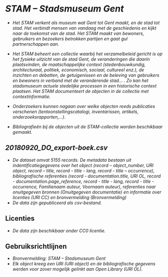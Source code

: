 # _STAM – Stadsmuseum Gent_
* _Het STAM verkent als museum wat Gent tot Gent maakt, en de stad tot stad. Het verbindt mensen van vandaag met de geschiedenis en kijkt naar de toekomst van de stad. Het STAM maakt van bewoners, gebruikers en bezoekers betrokken partijen en gaat gul partnerschappen aan._
* _Het STAM beheert een collectie waarbij het verzamelbeleid gericht is op het fysieke uitzicht van de stad Gent, de veranderingen die daarin plaatsvinden, de maatschappelijke context (stedenbouwkundig, architecturaal, politiek, economisch, sociaal, cultureel enz.), de inzichten en debatten, de getuigenissen en de beleving van gebruikers en bewoners in verband met de veranderende stad... . Zo kan het stadsmuseum actuele stedelijke processen in een historische context plaatsen. Het STAM documenteert de objecten in de collectie met contextinformatie._

* _Onderzoekers kunnen nagaan over welke objecten reeds publicaties verschenen (tentoonstellingscatalogi, inventarissen, artikels, onderzoeksrapporten,…)._
* _Bibliografieën bij de objecten uit de STAM-collectie worden beschikbaar gemaakt._

## _20180920_DO_export-boek.csv_
* _De dataset omvat 5155 records. De metadata bestaan uit indentificatiegegevens over het object (record – object_number, URI object, record – title, record - title - lang, record - title – occurrence), bibliografische referenties (record - documentation.title, URI OL, record - documentation.page_reference,  record - title - lang, record - title - occurrence, Familienaam auteur, Voornaam auteur), referenties naar onuitgegeven bronnen (Onuitgegeven documentatie) en informatie over licenties (URI CC) en bronvermelding (Bronvermelding)_
* _De data zijn gepubliceerd als csv-bestand._

## Licenties
* _De data zijn beschikbaar onder CC0 licentie._

## Gebruiksrichtlijnen
* _Bronvermelding: STAM – Stadsmuseum Gent_
* _Elk object kreeg een URI (URI object) en de bibliografische gegevens werden voor zover mogelijk gelinkt aan Open Library (URI OL)._
